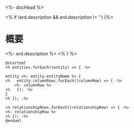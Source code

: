 <%- docHead %>

<% if (erd.description && erd.description != '') {%>
# 概要

<%- erd.description %>
<% } %>

```plantuml
@startuml 
<% entities.forEach((entity) => { -%>

entity <%- entity.entityName %> {
<%   entity.columnRows.forEach((columnRow) => { -%>
    <%- columnRow %>
<%   }); -%>
}
<% }); -%>

<% relationshipRows.forEach((relationshipRow) => { -%>
<%- relationshipRow %>
<% }); -%>
@enduml
```

